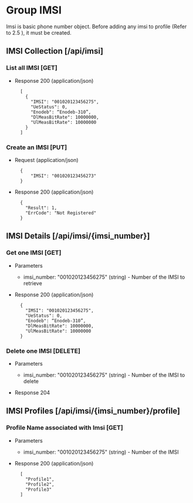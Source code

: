 # Group IMSI 

Imsi is basic phone number object.
Before adding any imsi to profile (Refer to 2.5 ), it must be created.

## IMSI Collection [/api/imsi]

### List all IMSI [GET]

+ Response 200 (application/json)

        [
          {
            "IMSI": "001020123456275",
            "UeStatus": 0,
            "Enodeb": “Enodeb-310”,
            "DlMeasBitRate": 10000000,
            "UlMeasBitRate": 10000000
          }
        ]


### Create an IMSI [PUT]

+ Request (application/json)

        {
            "IMSI": "001020123456273"
        }

+ Response 200 (application/json)

        {    
          "Result": 1,
          "ErrCode": "Not Registered"
        }

## IMSI Details [/api/imsi/{imsi_number}]

### Get one IMSI [GET]

+ Parameters
    + imsi_number: "001020123456275" (string) - Number of the IMSI to retrieve

+ Response 200 (application/json)

        {
          "IMSI": "001020123456275",
          "UeStatus": 0,
          "Enodeb": “Enodeb-310”,
          "DlMeasBitRate": 10000000,
          "UlMeasBitRate": 10000000
        }

### Delete one IMSI [DELETE]

+ Parameters
    + imsi_number: "001020123456275" (string) - Number of the IMSI to delete

+ Response 204
 
## IMSI Profiles [/api/imsi/{imsi_number}/profile]

### Profile Name associated with Imsi [GET]

+ Parameters
    + imsi_number: "001020123456275" (string) - Number of the IMSI

+ Response 200 (application/json)

        [      
          "Profile1",
          "Profile2",
          "Profile3"
        ]